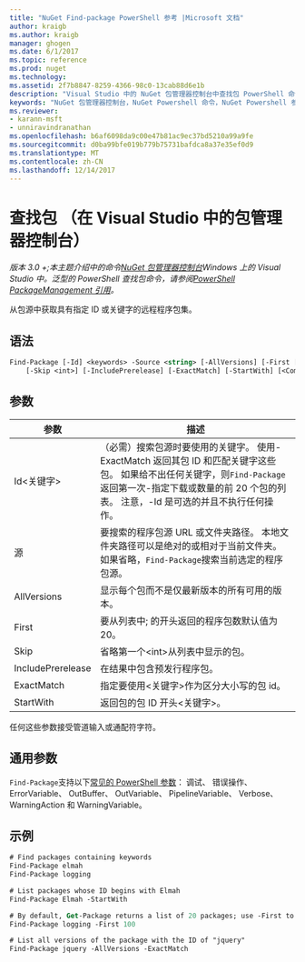 ```yaml
---
title: "NuGet Find-package PowerShell 参考 |Microsoft 文档"
author: kraigb
ms.author: kraigb
manager: ghogen
ms.date: 6/1/2017
ms.topic: reference
ms.prod: nuget
ms.technology: 
ms.assetid: 2f7b8847-8259-4366-98c0-13cab88d6e1b
description: "Visual Studio 中的 NuGet 包管理器控制台中查找包 PowerShell 命令参考。"
keywords: "NuGet 包管理器控制台，NuGet Powershell 命令，NuGet Powershell 参考，查找包"
ms.reviewer:
- karann-msft
- unniravindranathan
ms.openlocfilehash: b6af6098da9c00e47b81ac9ec37bd5210a99a9fe
ms.sourcegitcommit: d0ba99bfe019b779b75731bafdca8a37e35ef0d9
ms.translationtype: MT
ms.contentlocale: zh-CN
ms.lasthandoff: 12/14/2017
---
```

# <a name="find-package-package-manager-console-in-visual-studio"></a>查找包 （在 Visual Studio 中的包管理器控制台）

*版本 3.0 +;本主题介绍中的命令[NuGet 包管理器控制台](Package-Manager-Console.md)Windows 上的 Visual Studio 中。泛型的 PowerShell 查找包命令，请参阅[PowerShell PackageManagement 引用](https://docs.microsoft.com/powershell/module/packagemanagement/?view=powershell-6)。*

从包源中获取具有指定 ID 或关键字的远程程序包集。

## <a name="syntax"></a>语法

```ps
Find-Package [-Id] <keywords> -Source <string> [-AllVersions] [-First [<int>]]
    [-Skip <int>] [-IncludePrerelease] [-ExactMatch] [-StartWith] [<CommonParameters>]
```

## <a name="parameters"></a>参数

| 参数 | 描述 |
| --- | --- |
| Id&lt;关键字&gt; | （必需）搜索包源时要使用的关键字。 使用-ExactMatch 返回其包 ID 和匹配关键字这些包。 如果给不出任何关键字，则`Find-Package`返回第一次-指定下载或数量的前 20 个包的列表。 注意，-Id 是可选的并且不执行任何操作。 |
| 源 | 要搜索的程序包源 URL 或文件夹路径。 本地文件夹路径可以是绝对的或相对于当前文件夹。 如果省略，`Find-Package`搜索当前选定的程序包源。 |
| AllVersions | 显示每个包而不是仅最新版本的所有可用的版本。 |
| First | 要从列表中; 的开头返回的程序包数默认值为 20。 |
| Skip | 省略第一个&lt;int&gt;从列表中显示的包。  |
| IncludePrerelease | 在结果中包含预发行程序包。 |
| ExactMatch | 指定要使用&lt;关键字&gt;作为区分大小写的包 id。 |
| StartWith | 返回包的包 ID 开头&lt;关键字&gt;。 |

任何这些参数接受管道输入或通配符字符。

## <a name="common-parameters"></a>通用参数

`Find-Package`支持以下[常见的 PowerShell 参数](http://go.microsoft.com/fwlink/?LinkID=113216)： 调试、 错误操作、 ErrorVariable、 OutBuffer、 OutVariable、 PipelineVariable、 Verbose、 WarningAction 和 WarningVariable。

## <a name="examples"></a>示例

```ps
# Find packages containing keywords
Find-Package elmah
Find-Package logging

# List packages whose ID begins with Elmah
Find-Package Elmah -StartWith

# By default, Get-Package returns a list of 20 packages; use -First to show more
Find-Package logging -First 100

# List all versions of the package with the ID of "jquery"
Find-Package jquery -AllVersions -ExactMatch
```
